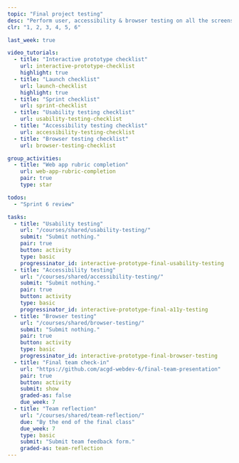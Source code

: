 ```yaml
---
topic: "Final project testing"
desc: "Perform user, accessibility & browser testing on all the screens of another team’s application design."
clr: "1, 2, 3, 4, 5, 6"

last_week: true

video_tutorials:
  - title: "Interactive prototype checklist"
    url: interactive-prototype-checklist
    highlight: true
  - title: "Launch checklist"
    url: launch-checklist
    highlight: true
  - title: "Sprint checklist"
    url: sprint-checklist
  - title: "Usability testing checklist"
    url: usability-testing-checklist
  - title: "Accessibility testing checklist"
    url: accessibility-testing-checklist
  - title: "Browser testing checklist"
    url: browser-testing-checklist

group_activities:
  - title: "Web app rubric completion"
    url: web-app-rubric-completion
    pair: true
    type: star

todos:
  - "Sprint 6 review"

tasks:
  - title: "Usability testing"
    url: "/courses/shared/usability-testing/"
    submit: "Submit nothing."
    pair: true
    button: activity
    type: basic
    progressinator_id: interactive-prototype-final-usability-testing
  - title: "Accessibility testing"
    url: "/courses/shared/accessibility-testing/"
    submit: "Submit nothing."
    pair: true
    button: activity
    type: basic
    progressinator_id: interactive-prototype-final-a11y-testing
  - title: "Browser testing"
    url: "/courses/shared/browser-testing/"
    submit: "Submit nothing."
    pair: true
    button: activity
    type: basic
    progressinator_id: interactive-prototype-final-browser-testing
  - title: "Final team check-in"
    url: "https://github.com/acgd-webdev-6/final-team-presentation"
    pair: true
    button: activity
    submit: show
    graded-as: false
    due_week: 7
  - title: "Team reflection"
    url: "/courses/shared/team-reflection/"
    due: "By the end of the final class"
    due_week: 7
    type: basic
    submit: "Submit team feedback form."
    graded-as: team-reflection
---
```

